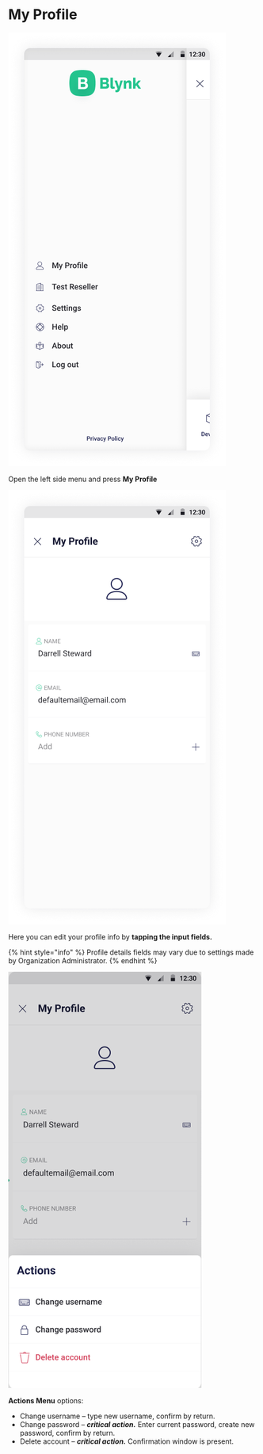 # My Profile

![](../../.gitbook/assets/sidebar-opened-1-.png)

Open the left side menu and press **My Profile**

![](../../.gitbook/assets/profile-1-.png)

Here you can edit your profile info by **tapping the input fields.** 

{% hint style="info" %}
Profile details fields may vary due to settings made by Organization Administrator.
{% endhint %}

![](../../.gitbook/assets/profile_edit.png)

**Actions Menu** options:

* Change username – type new username, confirm by return.
* Change password – _**critical action.**_ Enter current password, create new password, confirm by return.
* Delete account – _**critical action.**_ Confirmation window is present.


